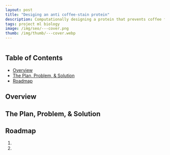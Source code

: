 ```yaml
---
layout: post
title: "Desiging an anti coffee-stain protein"
description: Computationally designing a protein that prevents coffee from turning your teeth yellow.
tags: project ml biology
image: /img/seo/---cover.png
thumb: /img/thumb/---cover.webp
---
```


![]()

## Table of Contents
- [Overview](#overview)
- [The Plan, Problem, & Solution](#the-plan-problem--solution)
- [Roadmap](#roadmap)


## Overview

## The Plan, Problem, & Solution

## Roadmap

1. 
2. 